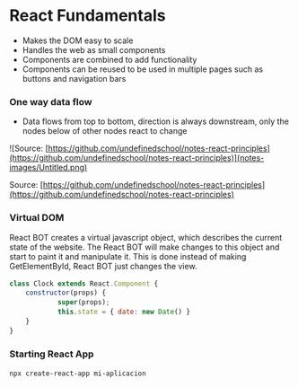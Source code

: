 # React Fundamentals

- Makes the DOM easy to scale
- Handles the web as small components
- Components are combined to add functionality
- Components can be reused to be used in multiple pages such as buttons and navigation bars

### One way data flow

- Data flows from top to bottom, direction is always downstream, only the nodes below of other nodes react to change

![Source: [https://github.com/undefinedschool/notes-react-principles](https://github.com/undefinedschool/notes-react-principles)](notes-images/Untitled.png)

Source: [https://github.com/undefinedschool/notes-react-principles](https://github.com/undefinedschool/notes-react-principles)

### Virtual DOM

React BOT creates a virtual javascript object, which describes the current state of the website. The React BOT will make changes to this object and start to paint it and manipulate it. This is done instead of making GetElementById, React BOT just changes the view.

```jsx
class Clock extends React.Component {
	constructor(props) {
			super(props);
			this.state = { date: new Date() }
	}
}
```

### Starting React App

```bash
npx create-react-app mi-aplicacion
```
